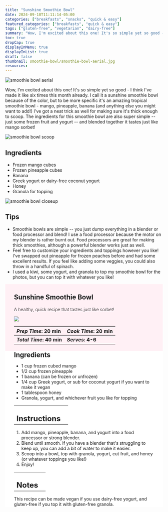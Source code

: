 ```yaml
---
title: "Sunshine Smoothie Bowl"
date: 2024-09-18T11:11:14-05:00
categories: ["breakfasts", "snacks", "quick & easy"]
featured_categories: ["breakfasts", "quick & easy"]
tags: ["gluten-free", "vegetarian", "dairy-free"]
summary: "Wow, I'm excited about this one! It's so simple yet so good - I think I've made it like six times this month already. I call it a sunshine smoothie bowl because of the color, but to be more specific it's an amazing tropical smoothie bowl - mango, pineapple, banana (and anything else you might want to add!) I've got a neat trick as well for making sure it's thick enough to scoop."
toc: true
dropCap: true
displayInMenu: true
displayInList: true
draft: false
thumbnail: smoothie-bowl/smoothie-bowl-aerial.jpg
resources:
---
```


![smoothie bowl aerial](../../smoothie-bowl/smoothie-bowl-aerial.jpg)

Wow, I'm excited about this one! It's so simple yet so good - I think I've made it like six times this month already. I call it a sunshine smoothie bowl because of the color, but to be more specific it's an amazing tropical smoothie bowl - mango, pineapple, banana (and anything else you might want to add!) I've got a neat trick as well for making sure it's thick enough to scoop. The ingredients for this smoothie bowl are also super simple -- just some frozen fruit and yogurt -- and blended together it tastes just like mango sorbet!

![smoothie bowl scoop](../../smoothie-bowl/smoothie-bowl-scoop1.jpg)
## Ingredients

- Frozen mango cubes
- Frozen pineapple cubes
- Banana
- Greek yogurt or dairy-free coconut yogurt
- Honey
- Granola for topping

![smoothie bowl closeup](../../smoothie-bowl/smoothie-bowl-closeup.jpg)

## Tips

- Smoothie bowls are simple -- you just dump everything in a blender or food processor and blend! I use a food processor because the motor on my blender is rather burnt out. Food processors are great for making thick smoothies, although a powerful blender works just as well.
- Feel free to customize your ingredients and toppings however you like! I've swapped out pineapple for frozen peaches before and had some excellent results. If you feel like adding some veggies, you could also throw in a handful of spinach.
- I used a kiwi, some yogurt, and granola to top my smoothie bowl for the photos, but you can top it with whatever you like!
<div style = "background-color: lavenderblush;"  id = "recipe"> 
<div style = "background-color:lavenderblush; padding-left:2em; margin-top:0; margin-bottom:0;">

<div style="display:grid; align-items:start; justify-content:space-between; padding-right:2em" class="grid-cols-2 gap-2 md:gap-4 lg:gap-8 xl:gap-12"><div class = "mb-8"><h2>Sunshine Smoothie Bowl</h2><p style = "font-weight: 300;">A healthy, quick recipe that tastes just like sorbet!</p></div><img src="../../smoothie-bowl/smoothie-bowl-aerial.jpg"  class="w-full h-auto mx-auto"></div>

| _Prep Time_: 20 min  | _Cook Time_: 20 min  |
| :--- | :--- |
| **_Total Time_: 40 min** | **_Serves_: 4-6**  |

</div>
<div style="background-color: white; padding-left:2em; padding-right:2em; border-width:3px; border-color:lavenderblush; margin-top:0;">
 <div><h2 style = "margin-top:1em; margin-bottom:0;" >Ingredients</h2></div>

- 1 cup frozen cubed mango
- 1/2 cup frozen pineapple
- 1 banana (can be frozen or unfrozen)
- 1/4 cup Greek yogurt, or sub for coconut yogurt if you want to make it vegan
- 1 tablespoon honey
- Granola, yogurt, and whichever fruit you like for topping

|   |    |
| :--- | :--- |
| <div><h2 style = "margin-top:1em; margin-bottom:0;" >Instructions</h2></div>|   |

1. Add mango, pineapple, banana, and yogurt into a food processor or strong blender.
2. Blend until smooth. If you have a blender that's struggling to keep up, you can add a bit of water to make it easier.
3. Scoop into a bowl, top with granola, yogurt, cut fruit, and honey (or whatever toppings you like!)
4. Enjoy!

|   |    |
| :--- | :--- |
| <div><h2 style = "margin-top:1em; margin-bottom:0;" >Notes</h2></div>|   |

This recipe can be made vegan if you use dairy-free yogurt, and gluten-free if you top it with gluten-free granola.

</div>
</div>